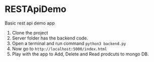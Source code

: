 # RESTApiDemo
Basic rest api demo app

1. Clone the project
2. Server folder has the backend code.
3. Open a terminal and run command ```python3 backend.py```
4. Now go to ```http://localhost:5000/index.html```
5. Play with the app to Add, Delete and Read prodcuts to mongo DB.
